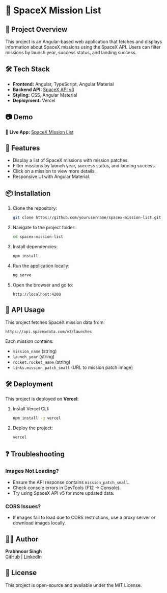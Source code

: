 # 🚀 SpaceX Mission List

## 📌 Project Overview
This project is an Angular-based web application that fetches and displays information about SpaceX missions using the SpaceX API. Users can filter missions by launch year, success status, and landing success.

## 🛠️ Tech Stack
- **Frontend:** Angular, TypeScript, Angular Material
- **Backend API:** [SpaceX API v3](https://api.spacexdata.com/v3/launches)
- **Styling:** CSS, Angular Material
- **Deployment:** Vercel

## 📷 Demo
🔗 **Live App:** [SpaceX Mission List](https://comp3133-lab-test2-spacex.vercel.app/)

## 🚀 Features
- Display a list of SpaceX missions with mission patches.
- Filter missions by launch year, success status, and landing success.
- Click on a mission to view more details.
- Responsive UI with Angular Material.

## 📦 Installation
1. Clone the repository:
   ```sh
   git clone https://github.com/yourusername/spacex-mission-list.git
   ```
2. Navigate to the project folder:
   ```sh
   cd spacex-mission-list
   ```
3. Install dependencies:
   ```sh
   npm install
   ```
4. Run the application locally:
   ```sh
   ng serve
   ```
5. Open the browser and go to:
   ```
   http://localhost:4200
   ```

## 🔗 API Usage
This project fetches SpaceX mission data from:
```
https://api.spacexdata.com/v3/launches
```
Each mission contains:
- `mission_name` (string)
- `launch_year` (string)
- `rocket.rocket_name` (string)
- `links.mission_patch_small` (URL to mission patch image)

## 🛠️ Deployment
This project is deployed on **Vercel**:
1. Install Vercel CLI:
   ```sh
   npm install -g vercel
   ```
2. Deploy the project:
   ```sh
   vercel
   ```

## ❓ Troubleshooting
### **Images Not Loading?**
- Ensure the API response contains `mission_patch_small`.
- Check console errors in DevTools (F12 → Console).
- Try using SpaceX API v5 for more updated data.

### **CORS Issues?**
- If images fail to load due to CORS restrictions, use a proxy server or download images locally.

## 👨‍💻 Author
**Prabhnoor Singh**  
[GitHub](https://github.com/Prabhs920) | [LinkedIn](#)

## 📜 License
This project is open-source and available under the MIT License.
